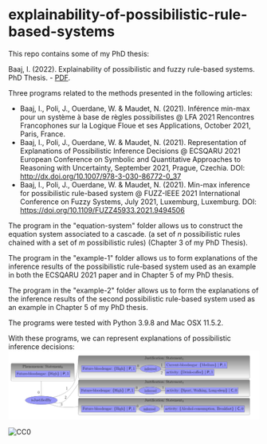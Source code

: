 # explainability-of-possibilistic-rule-based-systems


This repo contains some of my PhD thesis:


Baaj, I. (2022). Explainability of possibilistic and fuzzy rule-based systems. PhD Thesis. - [PDF](https://tel.archives-ouvertes.fr/tel-03647652/document).

Three programs related to the methods presented in the following articles:

- Baaj, I., Poli, J., Ouerdane, W. & Maudet, N. (2021). Inférence min-max pour un système à base de règles possibilistes @ LFA 2021 Rencontres Francophones sur la Logique Floue et ses Applications, October 2021, Paris, France. 
- Baaj, I., Poli, J., Ouerdane, W. & Maudet, N. (2021). Representation of Explanations of Possibilistic Inference Decisions @ ECSQARU 2021 European Conference on Symbolic and Quantitative Approaches to Reasoning with Uncertainty, September 2021, Prague, Czechia. DOI: http://dx.doi.org/10.1007/978-3-030-86772-0_37
- Baaj, I., Poli, J., Ouerdane, W. & Maudet, N. (2021). Min-max inference for possibilistic rule-based system @ FUZZ-IEEE 2021 International Conference on Fuzzy Systems, July 2021, Luxemburg, Luxemburg.  DOI: https://doi.org/10.1109/FUZZ45933.2021.9494506

The program in the "equation-system" folder allows us to construct the equation system associated to a cascade. (a set of $n$ possibilistic rules chained with a set of $m$ possibilistic rules) (Chapter 3 of my PhD Thesis). 

The program in the "example-1" folder allows us to form explanations of the inference results of the possibilistic rule-based system used as an example in both the ECSQARU 2021 paper and in Chapter 5 of my PhD thesis. 

The program in the "example-2" folder allows us to form the explanations of the inference results of the second possibilistic rule-based system used as an example  in Chapter 5 of my PhD thesis.

The programs were tested with Python 3.9.8 and Mac OSX 11.5.2. 

With these programs, we can represent explanations of possibilistic inference decisions:
![representation of explanations](rep.png)


![CC0](https://licensebuttons.net/l/by/3.0/88x31.png)
